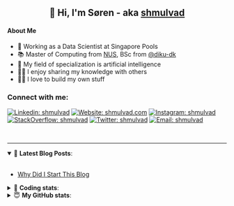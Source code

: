 <h2 align="center">
	👋 Hi, I'm Søren - aka <a href="https://shmulvad.com">shmulvad</a>
</h2>

#### About Me
- 🤖 Working as a Data Scientist at Singapore Pools
- 📚 Master of Computing from [NUS], BSc from [@diku-dk]
- 🧠 My field of specialization is artificial intelligence
- 👨‍🏫 I enjoy sharing my knowledge with others
- 👨‍💻 I love to build my own stuff

### Connect with me:

[![Linkedin: shmulvad](https://img.shields.io/badge/shmulvad-blue?style=flat&logo=Linkedin&logoColor=white)][linkedin]
[![Website: shmulvad.com](https://img.shields.io/badge/shmulvad.com-47CCCC?&style=flat&logo=Google-Chrome&logoColor=white)][website]
[![Instagram: shmulvad](https://img.shields.io/badge/-@shmulvad-purple?style=flat&logo=Instagram&logoColor=white)][instagram]
[![StackOverflow: shmulvad](https://img.shields.io/badge/shmulvad-FE7A16?style=flat&logo=stack-overflow&logoColor=white)][stackOverflow]
[![Twitter: shmulvad](https://img.shields.io/badge/@shmulvad-1ca0f1?style=flat&logo=twitter&logoColor=white)][twitter]
[![Email: shmulvad](https://img.shields.io/badge/shmulvad-D14836?style=flat&logo=gmail&logoColor=white)][mail]

<br />

---

<details open>
 <summary>📕 <b>Latest Blog Posts</b>: </summary>

<br>

<!-- BLOG-POST-LIST:START -->
- [Why Did I Start This Blog](https://shmulvad.com/blog/why-did-start-this-blog)
<!-- BLOG-POST-LIST:END -->

</details>

<!-- --- -->

<details>
 <summary>🤖 <b>Coding stats</b>: </summary>

<br>

NOTE: Doesn't track coding at work or work done in environments such as Jupyter Notebooks.

<!--START_SECTION:waka-->
![Code Time](http://img.shields.io/badge/Code%20Time-2%2C257%20hrs-blue)

**I'm a Night 🦉** 

```text
🌞 Morning                439 commits         ██░░░░░░░░░░░░░░░░░░░░░░░   09.16 % 
🌆 Daytime                1260 commits        ███████░░░░░░░░░░░░░░░░░░   26.30 % 
🌃 Evening                1953 commits        ██████████░░░░░░░░░░░░░░░   40.77 % 
🌙 Night                  1138 commits        ██████░░░░░░░░░░░░░░░░░░░   23.76 % 
```


📊 **This Week I Spent My Time On** 

```text
💬 Programming Languages: 
Python                   9 hrs 47 mins       ████████████████████░░░░░   80.43 % 
Other                    1 hr 24 mins        ███░░░░░░░░░░░░░░░░░░░░░░   11.51 % 
Bash                     14 mins             █░░░░░░░░░░░░░░░░░░░░░░░░   02.04 % 
CSS                      11 mins             ░░░░░░░░░░░░░░░░░░░░░░░░░   01.56 % 
YAML                     11 mins             ░░░░░░░░░░░░░░░░░░░░░░░░░   01.54 % 

🔥 Editors: 
VS Code                  10 hrs 46 mins      ██████████████████████░░░   88.51 % 
Zsh                      1 hr 23 mins        ███░░░░░░░░░░░░░░░░░░░░░░   11.49 % 

🐱‍💻 Projects: 
company-scrapers         6 hrs 58 mins       ██████████████░░░░░░░░░░░   57.30 % 
datapakke-interface      2 hrs 23 mins       █████░░░░░░░░░░░░░░░░░░░░   19.70 % 
overvaagning-admin       1 hr 16 mins        ███░░░░░░░░░░░░░░░░░░░░░░   10.41 % 
hit-locator              40 mins             █░░░░░░░░░░░░░░░░░░░░░░░░   05.51 % 
AdventOfCode             36 mins             █░░░░░░░░░░░░░░░░░░░░░░░░   05.05 % 
```


 Last Updated on 15/12/2023 18:41:49 UTC
<!--END_SECTION:waka-->

</details>

<!-- --- -->

<details>
 <summary>😇 <b>My GitHub stats</b>: </summary>

<br>

<img align="left" alt="shmulvad's Github Stats" src="https://github-readme-stats.vercel.app/api?username=shmulvad&show_icons=true&hide_border=true" />

</details>



[website]: https://shmulvad.com
[twitter]: https://twitter.com/shmulvad
[linkedin]: https://linkedin.com/in/shmulvad
[instagram]: https://instagram.com/shmulvad
[stackOverflow]: https://stackoverflow.com/users/9248793/shmulvad
[mail]: mailto:shmulvad@gmail.com
[@diku-dk]: https://github.com/diku-dk
[github]: https://github.com/shmulvad
[NUS]: https://www.nus.edu.sg
